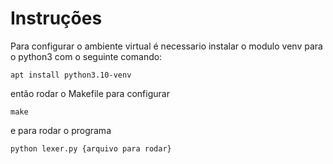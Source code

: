 # Instruções
Para configurar o ambiente virtual é necessario instalar o modulo venv para o python3 com o seguinte comando:
    
    apt install python3.10-venv

então rodar o Makefile para configurar

    make

e para rodar o programa 

    python lexer.py {arquivo para rodar}